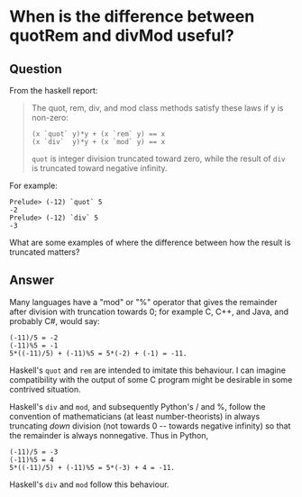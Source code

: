 
# When is the difference between quotRem and divMod useful?

## Question
        
From the haskell report:

> The quot, rem, div, and mod class methods satisfy these laws if y is non-zero:
> 
>     (x `quot` y)*y + (x `rem` y) == x
>     (x `div`  y)*y + (x `mod` y) == x
>     
> 
> `quot` is integer division truncated toward zero, while the result of `div` is truncated toward negative infinity.

For example:

    Prelude> (-12) `quot` 5
    -2
    Prelude> (-12) `div` 5
    -3
    

What are some examples of where the difference between how the result is truncated matters?

## Answer
        
Many languages have a "mod" or "%" operator that gives the remainder after division with truncation towards 0; for example C, C++, and Java, and probably C#, would say:

    (-11)/5 = -2
    (-11)%5 = -1
    5*((-11)/5) + (-11)%5 = 5*(-2) + (-1) = -11.
    

Haskell's `quot` and `rem` are intended to imitate this behaviour. I can imagine compatibility with the output of some C program might be desirable in some contrived situation.

Haskell's `div` and `mod`, and subsequently Python's / and %, follow the convention of mathematicians (at least number-theorists) in always truncating _down_ division (not towards 0 -- towards negative infinity) so that the remainder is always nonnegative. Thus in Python,

    (-11)/5 = -3
    (-11)%5 = 4
    5*((-11)/5) + (-11)%5 = 5*(-3) + 4 = -11.
    

Haskell's `div` and `mod` follow this behaviour.
